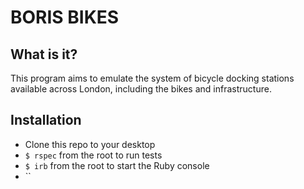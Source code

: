 # BORIS BIKES

## What is it?

This program aims to emulate the system of bicycle docking stations available across London, including the bikes and infrastructure.

## Installation

 - Clone this repo to your desktop
 - `$ rspec` from the root to run tests
 - `$ irb` from the root to start the Ruby console
 - ``

